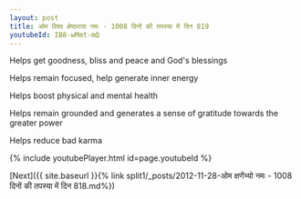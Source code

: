 ```yaml
---
layout: post
title: ओम विश्व क्षेष्ठराया नमः - 1008 दिनों की तपस्या में दिन 819
youtubeId: IB8-wMmt-mQ
---
```

 
 
Helps get goodness, bliss and peace and God's blessings
 
Helps remain focused, help generate inner energy 
 
Helps boost physical and mental health 
 
Helps remain grounded and generates a sense of gratitude towards the greater power 
 
Helps reduce bad karma
 
 
 
 


{% include youtubePlayer.html id=page.youtubeId %}
 
[Next]({{ site.baseurl }}{% link  split1/_posts/2012-11-28-ओम क्षणेंभ्यो नमः - 1008 दिनों की तपस्या में दिन 818.md%})
 
